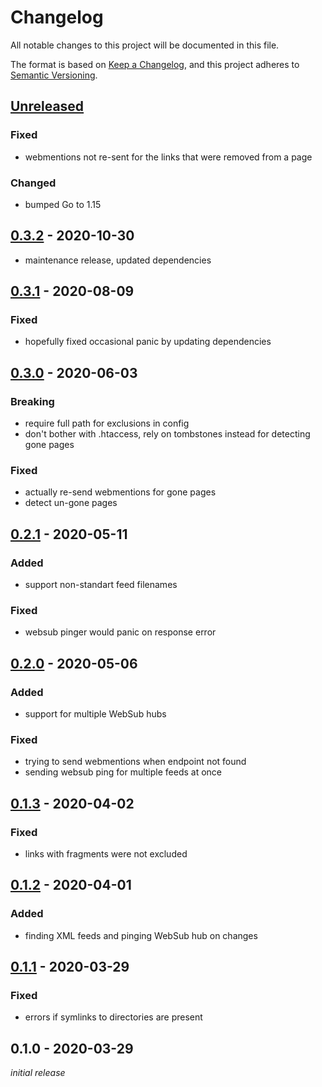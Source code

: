 # Changelog
All notable changes to this project will be documented in this file.

The format is based on [Keep a Changelog](https://keepachangelog.com/en/1.0.0/),
and this project adheres to [Semantic Versioning](https://semver.org/spec/v2.0.0.html).

## [Unreleased]
### Fixed
- webmentions not re-sent for the links that were removed from a page

### Changed
- bumped Go to 1.15

## [0.3.2] - 2020-10-30
- maintenance release, updated dependencies

## [0.3.1] - 2020-08-09
### Fixed
- hopefully fixed occasional panic by updating dependencies

## [0.3.0] - 2020-06-03
### Breaking
- require full path for exclusions in config
- don't bother with .htaccess, rely on tombstones instead for detecting gone pages

### Fixed
- actually re-send webmentions for gone pages
- detect un-gone pages

## [0.2.1] - 2020-05-11
### Added
- support non-standart feed filenames

### Fixed
- websub pinger would panic on response error

## [0.2.0] - 2020-05-06
### Added
- support for multiple WebSub hubs

### Fixed
- trying to send webmentions when endpoint not found
- sending websub ping for multiple feeds at once

## [0.1.3] - 2020-04-02
### Fixed
- links with fragments were not excluded

## [0.1.2] - 2020-04-01
### Added
- finding XML feeds and pinging WebSub hub on changes

## [0.1.1] - 2020-03-29
### Fixed
- errors if symlinks to directories are present

## 0.1.0 - 2020-03-29
*initial release*

[Unreleased]: (https://github.com/nekr0z/static-webmentions/compare/v0.3.2...HEAD)
[0.3.2]: (https://github.com/nekr0z/static-webmentions/compare/v0.3.1...v0.3.2)
[0.3.1]: (https://github.com/nekr0z/static-webmentions/compare/v0.3.0...v0.3.1)
[0.3.0]: (https://github.com/nekr0z/static-webmentions/compare/v0.2.1...v0.3.0)
[0.2.1]: (https://github.com/nekr0z/static-webmentions/compare/v0.2.0...v0.2.1)
[0.2.0]: (https://github.com/nekr0z/static-webmentions/compare/v0.1.3...v0.2.0)
[0.1.3]: (https://github.com/nekr0z/static-webmentions/compare/v0.1.2...v0.1.3)
[0.1.2]: (https://github.com/nekr0z/static-webmentions/compare/v0.1.1...v0.1.2)
[0.1.1]: (https://github.com/nekr0z/static-webmentions/compare/v0.1.0...v0.1.1)
